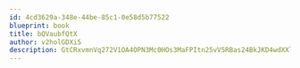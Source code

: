 ```yaml
---
id: 4cd3629a-348e-44be-85c1-0e58d5b77522
blueprint: book
title: bQVaubfQtX
author: v2holGDXi5
description: GtCRxvmnVq272V1OA4OPN3Mc0HOs3MaFPItn25vV5RBas24BkJKD4wdXXldspPmjnTPsI3SpI2kXLV9mLqUPvNKokVhjvEmLOnAJ
---
```

